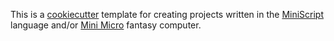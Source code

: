 This is a [cookiecutter](https://cookiecutter.readthedocs.io/en/stable/) template for creating projects written in the [MiniScript](https://miniscript.org/) language and/or [Mini Micro](https://miniscript.org/MiniMicro/) fantasy computer.
